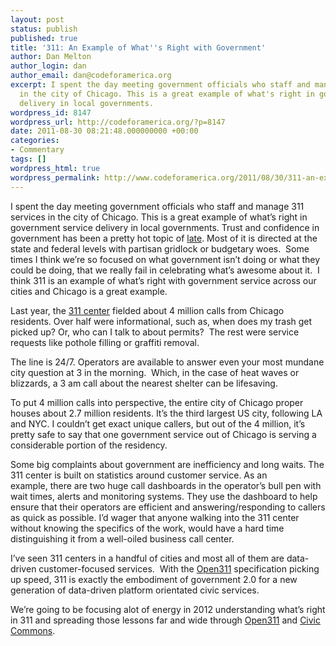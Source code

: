 ```yaml
---
layout: post
status: publish
published: true
title: '311: An Example of What''s Right with Government'
author: Dan Melton
author_login: dan
author_email: dan@codeforamerica.org
excerpt: I spent the day meeting government officials who staff and manage 311 services
  in the city of Chicago. This is a great example of what's right in government service
  delivery in local governments. 
wordpress_id: 8147
wordpress_url: http://codeforamerica.org/?p=8147
date: 2011-08-30 08:21:48.000000000 +00:00
categories:
- Commentary
tags: []
wordpress_html: true
wordpress_permalink: http://www.codeforamerica.org/2011/08/30/311-an-example-of-whats-right-with-government/
---
```


<p>I spent the day meeting government officials who staff and manage 311 services in the city of Chicago. This is a great example of what’s right in government service delivery in local governments. <span id="more-8147"></span>Trust and confidence in government has been a pretty hot topic of <a href="http://www.nytimes.com/2011/08/05/world/europe/05iht-letter05.html">late</a>. Most of it is directed at the state and federal levels with partisan gridlock or budgetary woes.  Some times I think we’re so focused on what government isn’t doing or what they could be doing, that we really fail in celebrating what’s awesome about it.  I think 311 is an example of what’s right with government service across our cities and Chicago is a great example.</p>
<p>Last year, the <a href="http://www.cityofchicago.org/city/en/depts/311.html">311 center</a> fielded about 4 million calls from Chicago residents. Over half were informational, such as, when does my trash get picked up? Or, who can I talk to about permits?  The rest were service requests like pothole filling or graffiti removal.</p>
<p>The line is 24/7. Operators are available to answer even your most mundane city question at 3 in the morning.  Which, in the case of heat waves or blizzards, a 3 am call about the nearest shelter can be lifesaving.</p>
<p>To put 4 million calls into perspective, the entire city of Chicago proper houses about 2.7 million residents. It’s the third largest US city, following LA and NYC. I couldn’t get exact unique callers, but out of the 4 million, it’s pretty safe to say that one government service out of Chicago is serving a considerable portion of the residency.</p>
<p>Some big complaints about government are inefficiency and long waits. The 311 center is built on statistics around customer service. As an example, there are two huge call dashboards in the operator’s bull pen with wait times, alerts and monitoring systems. They use the dashboard to help ensure that their operators are efficient and answering/responding to callers as quick as possible. I’d wager that anyone walking into the 311 center without knowing the specifics of the work, would have a hard time distinguishing it from a well-oiled business call center.</p>
<p>I’ve seen 311 centers in a handful of cities and most all of them are data-driven customer-focused services.  With the <a href="http://www.open311.org">Open311</a> specification picking up speed, 311 is exactly the embodiment of government 2.0 for a new generation of data-driven platform orientated civic services.</p>
<p>We’re going to be focusing alot of energy in 2012 understanding what’s right in 311 and spreading those lessons far and wide through <a href="http://www.open311.org">Open311</a> and <a href="http://www.civiccommons.org">Civic Commons</a>.</p>

